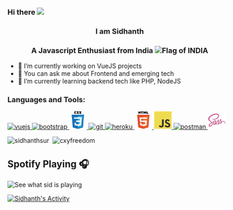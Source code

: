 ### Hi there <img src="https://media.giphy.com/media/hvRJCLFzcasrR4ia7z/giphy.gif" width="28" />

<!--
**sidhanthsur/sidhanthsur** is a ✨ _special_ ✨ repository because its `README.md` (this file) appears on your GitHub profile.

Here are some ideas to get you started:

- 🔭 I’m currently working on ...
- 🌱 I’m currently learning ...
- 🤔 I’m looking for help with ...
- 💬 Ask me about ...
- 😄 Pronouns: ...
- ⚡ Fun fact: ...****
-->

<h3 align="center">I am Sidhanth</h3>
<h3 align="center">A Javascript Enthusiast from India
  <span>
    <img src="https://emojipedia-us.s3.dualstack.us-west-1.amazonaws.com/thumbs/120/twitter/154/flag-for-india_1f1ee-1f1f3.png" alt="Flag of INDIA" width="28" />
  </span>
</h3>



- 🔭 I’m currently working on VueJS projects
- 💬 You can ask me about Frontend and emerging tech
- 🌱 I’m currently learning backend tech like PHP, NodeJS

<!-- <p align="left"> <a href="https://github.com/ryo-ma/github-profile-trophy"><img src="https://github-profile-trophy.vercel.app/?username=sidhanthsur" alt="sidhanthsur" /></a></p> -->



<h3 align="left">Languages and Tools:</h3>
<p align="left">  
<a href="https://vuejs.org" target="_blank"> <img src="https://cdn.jsdelivr.net/gh/devicons/devicon/icons/vuejs/vuejs-original-wordmark.svg" alt="vuejs" width="40" height="40"/> </a> 
<a href="https://nuxtjs.org/" target="_blank"> <img src="https://cdn.jsdelivr.net/gh/devicons/devicon/icons/nuxtjs/nuxtjs-original.svg" alt="bootstrap" width="40" height="40"/> </a> 
 <a href="https://www.w3schools.com/css/" target="_blank"> <img src="https://raw.githubusercontent.com/devicons/devicon/master/icons/css3/css3-original-wordmark.svg" alt="css3" width="40" height="40"/> </a> 
 <a href="https://git-scm.com/" target="_blank"> <img src="https://www.vectorlogo.zone/logos/git-scm/git-scm-icon.svg" alt="git" width="40" height="40"/> </a> <a href="https://heroku.com" target="_blank"> <img src="https://www.vectorlogo.zone/logos/heroku/heroku-icon.svg" alt="heroku" width="40" height="40"/> </a> <a href="https://www.w3.org/html/" target="_blank"> <img src="https://raw.githubusercontent.com/devicons/devicon/master/icons/html5/html5-original-wordmark.svg" alt="html5" width="40" height="40"/> </a> <a href="https://developer.mozilla.org/en-US/docs/Web/JavaScript" target="_blank"> <img src="https://raw.githubusercontent.com/devicons/devicon/master/icons/javascript/javascript-original.svg" alt="javascript" width="40" height="40"/> </a> 
  <a href="https://postman.com" target="_blank"> <img src="https://www.vectorlogo.zone/logos/getpostman/getpostman-icon.svg" alt="postman" width="40" height="40"/> </a>  <a href="https://sass-lang.com" target="_blank"> <img src="https://raw.githubusercontent.com/devicons/devicon/master/icons/sass/sass-original.svg" alt="sass" width="40" height="40"/> </a> </p>

<p><img align="left" src="https://github-readme-stats.vercel.app/api/top-langs?username=sidhanthsur&show_icons=true&locale=en&layout=compact" alt="sidhanthsur" /></p>

<p>&nbsp;&nbsp;<img src="https://github-readme-stats.vercel.app/api?username=cxyfreedom&show_icons=true&theme=dracula" alt="cxyfreedom" /></p>




## Spotify Playing 🎧
![See what sid is playing](https://spotify-recently-played-readme.vercel.app/api?user=31xqachyolzspjxljxltzcbfo62i)



[![Sidhanth's Activity](https://activity-graph.herokuapp.com/graph?username=sidhanthsur&theme=vue)](https://github.com/ashutosh00710/github-readme-activity-graph)


